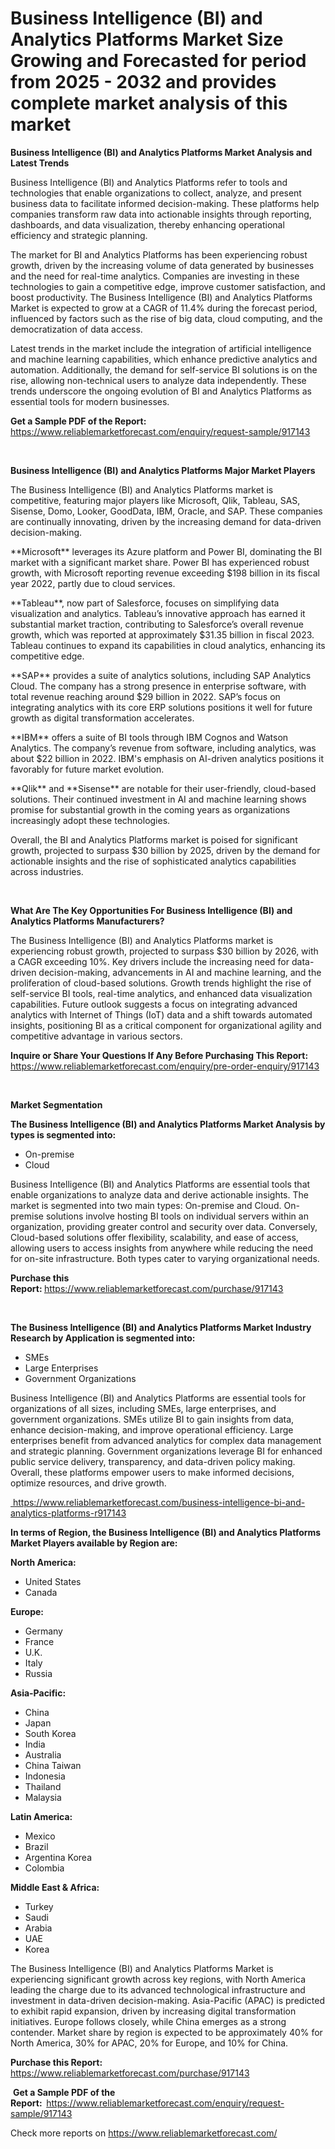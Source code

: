 <p><h1>Business Intelligence (BI) and Analytics Platforms Market Size Growing and Forecasted for period from 2025 - 2032 and provides complete market analysis of this market</h1></p><p><strong>Business Intelligence (BI) and Analytics Platforms Market Analysis and Latest Trends</strong></p>
<p><p>Business Intelligence (BI) and Analytics Platforms refer to tools and technologies that enable organizations to collect, analyze, and present business data to facilitate informed decision-making. These platforms help companies transform raw data into actionable insights through reporting, dashboards, and data visualization, thereby enhancing operational efficiency and strategic planning.</p><p>The market for BI and Analytics Platforms has been experiencing robust growth, driven by the increasing volume of data generated by businesses and the need for real-time analytics. Companies are investing in these technologies to gain a competitive edge, improve customer satisfaction, and boost productivity. The Business Intelligence (BI) and Analytics Platforms Market is expected to grow at a CAGR of 11.4% during the forecast period, influenced by factors such as the rise of big data, cloud computing, and the democratization of data access. </p><p>Latest trends in the market include the integration of artificial intelligence and machine learning capabilities, which enhance predictive analytics and automation. Additionally, the demand for self-service BI solutions is on the rise, allowing non-technical users to analyze data independently. These trends underscore the ongoing evolution of BI and Analytics Platforms as essential tools for modern businesses.</p></p>
<p><strong>Get a Sample PDF of the Report:&nbsp;</strong> <a href="https://www.reliablemarketforecast.com/enquiry/request-sample/917143?utm_campaign=3357&utm_medium=2&utm_source=Github&utm_content=ia&utm_term=11032025&utm_id=business-intelligence-bi-and-analytics-platforms">https://www.reliablemarketforecast.com/enquiry/request-sample/917143</a></p>
<p>&nbsp;</p>
<p><strong>Business Intelligence (BI) and Analytics Platforms Major Market Players</strong></p>
<p><p>The Business Intelligence (BI) and Analytics Platforms market is competitive, featuring major players like Microsoft, Qlik, Tableau, SAS, Sisense, Domo, Looker, GoodData, IBM, Oracle, and SAP. These companies are continually innovating, driven by the increasing demand for data-driven decision-making.</p><p>**Microsoft** leverages its Azure platform and Power BI, dominating the BI market with a significant market share. Power BI has experienced robust growth, with Microsoft reporting revenue exceeding $198 billion in its fiscal year 2022, partly due to cloud services.</p><p>**Tableau**, now part of Salesforce, focuses on simplifying data visualization and analytics. Tableau’s innovative approach has earned it substantial market traction, contributing to Salesforce’s overall revenue growth, which was reported at approximately $31.35 billion in fiscal 2023. Tableau continues to expand its capabilities in cloud analytics, enhancing its competitive edge.</p><p>**SAP** provides a suite of analytics solutions, including SAP Analytics Cloud. The company has a strong presence in enterprise software, with total revenue reaching around $29 billion in 2022. SAP’s focus on integrating analytics with its core ERP solutions positions it well for future growth as digital transformation accelerates.</p><p>**IBM** offers a suite of BI tools through IBM Cognos and Watson Analytics. The company’s revenue from software, including analytics, was about $22 billion in 2022. IBM's emphasis on AI-driven analytics positions it favorably for future market evolution.</p><p>**Qlik** and **Sisense** are notable for their user-friendly, cloud-based solutions. Their continued investment in AI and machine learning shows promise for substantial growth in the coming years as organizations increasingly adopt these technologies.</p><p>Overall, the BI and Analytics Platforms market is poised for significant growth, projected to surpass $30 billion by 2025, driven by the demand for actionable insights and the rise of sophisticated analytics capabilities across industries.</p></p>
<p>&nbsp;</p>
<p><strong>What Are The Key Opportunities For Business Intelligence (BI) and Analytics Platforms Manufacturers?</strong></p>
<p><p>The Business Intelligence (BI) and Analytics Platforms market is experiencing robust growth, projected to surpass $30 billion by 2026, with a CAGR exceeding 10%. Key drivers include the increasing need for data-driven decision-making, advancements in AI and machine learning, and the proliferation of cloud-based solutions. Growth trends highlight the rise of self-service BI tools, real-time analytics, and enhanced data visualization capabilities. Future outlook suggests a focus on integrating advanced analytics with Internet of Things (IoT) data and a shift towards automated insights, positioning BI as a critical component for organizational agility and competitive advantage in various sectors.</p></p>
<p><strong>Inquire or Share Your Questions If Any Before Purchasing This Report:</strong> <a href="https://www.reliablemarketforecast.com/enquiry/pre-order-enquiry/917143?utm_campaign=3357&utm_medium=2&utm_source=Github&utm_content=ia&utm_term=11032025&utm_id=business-intelligence-bi-and-analytics-platforms">https://www.reliablemarketforecast.com/enquiry/pre-order-enquiry/917143</a></p>
<p>&nbsp;</p>
<p><strong>Market Segmentation</strong></p>
<p><strong>The Business Intelligence (BI) and Analytics Platforms Market Analysis by types is segmented into:</strong></p>
<p><ul><li>On-premise</li><li>Cloud</li></ul></p>
<p><p>Business Intelligence (BI) and Analytics Platforms are essential tools that enable organizations to analyze data and derive actionable insights. The market is segmented into two main types: On-premise and Cloud. On-premise solutions involve hosting BI tools on individual servers within an organization, providing greater control and security over data. Conversely, Cloud-based solutions offer flexibility, scalability, and ease of access, allowing users to access insights from anywhere while reducing the need for on-site infrastructure. Both types cater to varying organizational needs.</p></p>
<p><strong>Purchase this Report:&nbsp;</strong><a href="https://www.reliablemarketforecast.com/purchase/917143?utm_campaign=3357&utm_medium=2&utm_source=Github&utm_content=ia&utm_term=11032025&utm_id=business-intelligence-bi-and-analytics-platforms">https://www.reliablemarketforecast.com/purchase/917143</a></p>
<p>&nbsp;</p>
<p><strong>The Business Intelligence (BI) and Analytics Platforms Market Industry Research by Application is segmented into:</strong></p>
<p><ul><li>SMEs</li><li>Large Enterprises</li><li>Government Organizations</li></ul></p>
<p><p>Business Intelligence (BI) and Analytics Platforms are essential tools for organizations of all sizes, including SMEs, large enterprises, and government organizations. SMEs utilize BI to gain insights from data, enhance decision-making, and improve operational efficiency. Large enterprises benefit from advanced analytics for complex data management and strategic planning. Government organizations leverage BI for enhanced public service delivery, transparency, and data-driven policy making. Overall, these platforms empower users to make informed decisions, optimize resources, and drive growth.</p></p>
<p><a href="https://www.reliablemarketforecast.com/business-intelligence-bi-and-analytics-platforms-r917143?utm_campaign=3357&utm_medium=2&utm_source=Github&utm_content=ia&utm_term=11032025&utm_id=business-intelligence-bi-and-analytics-platforms">&nbsp;https://www.reliablemarketforecast.com/business-intelligence-bi-and-analytics-platforms-r917143</a></p>
<p><strong>In terms of Region, the Business Intelligence (BI) and Analytics Platforms Market Players available by Region are:</strong></p>
<p>
    <p> <strong> North America: </strong>
        <ul>
            <li>United States</li>
            <li>Canada</li>
        </ul>
        </p> 
    <p> <strong> Europe: </strong>
        <ul>
            <li>Germany</li>
            <li>France</li>
            <li>U.K.</li>
            <li>Italy</li>
            <li>Russia</li>
        </ul>
        </p> 
    <p> <strong> Asia-Pacific: </strong>
        <ul>
            <li>China</li>
            <li>Japan</li>
            <li>South Korea</li>
            <li>India</li>
            <li>Australia</li>
            <li>China Taiwan</li>
            <li>Indonesia</li>
            <li>Thailand</li>
            <li>Malaysia</li>
        </ul>
        </p> 
    <p> <strong> Latin America: </strong>
        <ul>
            <li>Mexico</li>
            <li>Brazil</li>
            <li>Argentina Korea</li>
            <li>Colombia</li>
        </ul>
        </p> 
    <p> <strong> Middle East & Africa: </strong>
        <ul>
            <li>Turkey</li>
            <li>Saudi</li>
            <li>Arabia</li>
            <li>UAE</li>
            <li>Korea</li>
        </ul>
    </p>
    </p>
<p><p>The Business Intelligence (BI) and Analytics Platforms Market is experiencing significant growth across key regions, with North America leading the charge due to its advanced technological infrastructure and investment in data-driven decision-making. Asia-Pacific (APAC) is predicted to exhibit rapid expansion, driven by increasing digital transformation initiatives. Europe follows closely, while China emerges as a strong contender. Market share by region is expected to be approximately 40% for North America, 30% for APAC, 20% for Europe, and 10% for China.</p></p>
<p><strong>Purchase this Report: </strong><a href="https://www.reliablemarketforecast.com/purchase/917143?utm_campaign=3357&utm_medium=2&utm_source=Github&utm_content=ia&utm_term=11032025&utm_id=business-intelligence-bi-and-analytics-platforms">https://www.reliablemarketforecast.com/purchase/917143</a></p>
<p>&nbsp;<strong>Get a Sample PDF of the Report:&nbsp;&nbsp;</strong><a href="https://www.reliablemarketforecast.com/enquiry/request-sample/917143?utm_campaign=3357&utm_medium=2&utm_source=Github&utm_content=ia&utm_term=11032025&utm_id=business-intelligence-bi-and-analytics-platforms">https://www.reliablemarketforecast.com/enquiry/request-sample/917143</a></p>
<p><strong></strong></p>
<p>Check more reports on <a href="https://www.reliablemarketforecast.com/?utm_campaign=3357&utm_medium=2&utm_source=Github&utm_content=ia&utm_term=11032025&utm_id=business-intelligence-bi-and-analytics-platforms">https://www.reliablemarketforecast.com/</a></p>